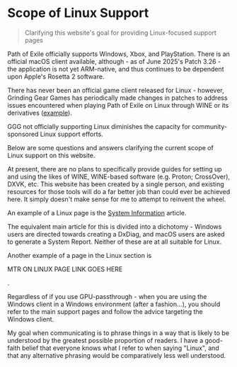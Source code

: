 # Scope of Linux Support

> Clarifying this website's goal for providing Linux-focused support pages

Path of Exile officially supports Windows, Xbox, and PlayStation. There is an official macOS client available, although - as of June 2025's Patch 3.26 - the application is not yet ARM-native, and thus continues to be dependent upon Apple's Rosetta 2 software.

There has never been an official game client released for Linux - however, Grinding Gear Games has periodically made changes in patches to address issues encountered when playing Path of Exile on Linux through WINE or its derivatives ([example](https://www.pathofexile.com/forum/view-thread/3732353)).

GGG not officially supporting Linux diminishes the capacity for community-sponsored Linux support efforts.

Below are some questions and answers clarifying the current scope of Linux support on this website.

<accordion>
<accordion-item icon="i-lucide-circle-help" label="Does this website focus on ways of playing the Windows client on Linux; e.g. Valve's Proton?">

At present, there are no plans to specifically provide guides for setting up and using the likes of WINE, WINE-based software (e.g. Proton; CrossOver), DXVK, etc. This website has been created by a single person, and existing resources for those tools will do a far better job than could ever be achieved here. It simply doesn't make sense for me to attempt to reinvent the wheel.

</accordion-item>

<accordion-item icon="i-lucide-circle-help" label="What are some examples of pages in the Linux section - and which are likely to be added in future?">

An example of a Linux page is the [System Information](/linux/gathering-information/system-info) article.

The equivalent main article for this is divided into a dichotomy - Windows users are directed towards creating a DxDiag, and macOS users are asked to generate a System Report. Neither of these are at all suitable for Linux.

Another example of a page in the Linux section is <span>

MTR ON LINUX PAGE LINK GOES HERE

</span>

.

</accordion-item>

<accordion-item icon="i-lucide-circle-help" label="What should I do if I use the Windows client in a VM?">

Regardless of if you use GPU-passthrough - when you are using the Windows client in a Windows environment (after a fashion...), you should refer to the main support pages and follow the advice targeting the Windows client.

</accordion-item>

<accordion-item icon="i-lucide-circle-help" label="Why do you not call it GNU/Linux, or some derivative of same?">

My goal when communicating is to phrase things in a way that is likely to be understood by the greatest possible proportion of readers.  I have a good-faith belief that everyone knows what I refer to when saying "Linux", and that any alternative phrasing would be comparatively less well understood.

</accordion-item>
</accordion>
